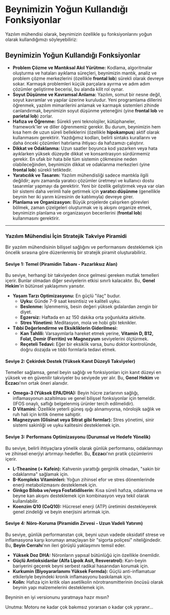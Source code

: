 # Beynimizin Yoğun Kullandığı Fonksiyonlar


Yazılım mühendisi olarak, beynimizin özellikle şu fonksiyonlarını yoğun olarak kullandığımızı söyleyebiliriz:

## Beynimizin Yoğun Kullandığı Fonksiyonlar

* **Problem Çözme ve Mantıksal Akıl Yürütme:** Kodlama, algoritmalar oluşturma ve hataları ayıklama süreçleri, beynimizin mantık, analiz ve problem çözme merkezlerini (özellikle **frontal lob**) sürekli olarak devreye sokar. Karmaşık problemleri küçük parçalara ayırma ve adım adım çözümler geliştirme becerisi, bu alanda kilit rol oynar.
* **Soyut Düşünme ve Kavramsal Anlama:** Yazılım, somut bir nesne değil, soyut kavramlar ve yapılar üzerine kuruludur. Yeni programlama dillerini öğrenmek, yazılım mimarilerini anlamak ve karmaşık sistemleri zihinde canlandırmak, beynimizin soyut düşünme yeteneğini (yine **frontal lob** ve **parietal lob**) zorlar.
* **Hafıza ve Öğrenme:** Sürekli yeni teknolojiler, kütüphaneler, framework'ler ve diller öğrenmemiz gerekir. Bu durum, beynimizin hem kısa hem de uzun süreli belleklerini (özellikle **hipokampus**) aktif olarak kullanmasını gerektirir. Yazdığımız kodları, belirli sintaks kurallarını ve daha önceki çözümleri hatırlama ihtiyacı da hafızamızı çalıştırır.
* **Dikkat ve Odaklanma:** Uzun saatler boyunca kod yazarken veya hata ayıklarken yüksek düzeyde dikkat ve konsantrasyon sürdürmemiz gerekir. En ufak bir hata bile tüm sistemin çökmesine neden olabileceğinden, beynimizin dikkat ve odaklanma merkezleri (yine **frontal lob**) sürekli tetiktedir.
* **Yaratıcılık ve Tasarım:** Yazılım mühendisliği sadece mantıkla ilgili değildir; aynı zamanda yaratıcı çözümler üretmeyi ve kullanıcı dostu tasarımlar yapmayı da gerektirir. Yeni bir özellik geliştirmek veya var olan bir sistemi daha verimli hale getirmek için **yaratıcı düşünme** (genellikle beynin her iki yarım küresinin de katılımıyla) devreye girer.
* **Planlama ve Organizasyon:** Büyük projelerde çalışırken görevleri bölmek, zaman çizelgeleri oluşturmak ve iş akışını organize etmek, beynimizin planlama ve organizasyon becerilerini (**frontal lob**) kullanmasını gerektirir.



---




### Yazılım Mühendisi İçin Stratejik Takviye Piramidi

Bir yazılım mühendisinin bilişsel sağlığını ve performansını desteklemek için öncelik sırasına göre düzenlenmiş bir stratejik piramit oluşturabiliriz.

#### Seviye 1: Temel (Piramidin Tabanı - Pazarlıksız Alan)

Bu seviye, herhangi bir takviyeden önce gelmesi gereken mutlak temelleri içerir. Bunlar olmadan diğer seviyelerin etkisi sınırlı kalacaktır. Bu, **Genel Hekim**'in bütünsel yaklaşımını yansıtır.

*   **Yaşam Tarzı Optimizasyonu:** En güçlü "ilaç" budur.
    *   **Uyku:** Günde 7-9 saat kesintisiz ve kaliteli uyku.
    *   **Beslenme:** İşlenmemiş, besin değeri yüksek gıdalardan zengin bir diyet.
    *   **Egzersiz:** Haftada en az 150 dakika orta yoğunlukta aktivite.
    *   **Stres Yönetimi:** Meditasyon, mola ve hobi gibi teknikler.
*   **Tıbbi Değerlendirme ve Eksikliklerin Giderilmesi:**
    *   **Kan Tahlili:** Varsayımlarla hareket etmek yerine, **Vitamin D, B12, Folat, Demir (Ferritin) ve Magnezyum** seviyelerini ölçtürmek.
    *   **Reçeteli Tedavi:** Eğer bir eksiklik varsa, bunu doktor kontrolünde, doğru dozajda ve tıbbi formlarla tedavi etmek.

#### Seviye 2: Çekirdek Destek (Yüksek Kanıt Düzeyli Takviyeler)

Temeller sağlamsa, genel beyin sağlığı ve fonksiyonları için kanıt düzeyi en yüksek ve en güvenilir takviyeler bu seviyede yer alır. Bu, **Genel Hekim** ve **Eczacı**'nın ortak öneri alanıdır.

*   **Omega-3 (Yüksek EPA/DHA):** Beyin hücre zarlarının sağlığı, inflamasyonun azaltılması ve genel bilişsel fonksiyonlar için temeldir. (IFOS onaylı, saflığı belgelenmiş ürünler tercih edilmelidir).
*   **D Vitamini:** Özellikle yeterli güneş ışığı alınamıyorsa, nörolojik sağlık ve ruh hali için kritik öneme sahiptir.
*   **Magnezyum (Glisinat veya Sitrat gibi formlar):** Stres yönetimi, sinir sistemi sakinliği ve uyku kalitesini desteklemek için.

#### Seviye 3: Performans Optimizasyonu (Durumsal ve Hedefe Yönelik)

Bu seviye, belirli ihtiyaçlara yönelik olarak günlük performansı, odaklanmayı ve zihinsel enerjiyi artırmayı hedefler. Bu, **Eczacı**'nın pratik çözümlerini içerir.

*   **L-Theanine (+ Kafein):** Kahvenin yarattığı gerginlik olmadan, "sakin bir odaklanma" sağlamak için.
*   **B-Kompleks Vitaminleri:** Yoğun zihinsel efor ve stres dönemlerinde enerji metabolizmasını desteklemek için.
*   **Ginkgo Biloba ve/veya Fosfatidilserin:** Kısa süreli hafıza, odaklanma ve beyne kan akışını desteklemek için kombinasyon veya tekil olarak kullanılabilir.
*   **Koenzim Q10 (CoQ10):** Hücresel enerji (ATP) üretimini destekleyerek genel zindeliği ve beyin enerjisini artırmak için.

#### Seviye 4: Nöro-Koruma (Piramidin Zirvesi - Uzun Vadeli Yatırım)

Bu seviye, günlük performanstan çok, beyni uzun vadede oksidatif strese ve inflamasyona karşı korumayı amaçlayan bir "sigorta poliçesi" niteliğindedir. Bu, **Beyin Cerrahı**'nın ileri görüşlü yaklaşımını temsil eder.

*   **Yüksek Doz DHA:** Nöronların yapısal bütünlüğü için özellikle önemlidir.
*   **Güçlü Antioksidanlar (Alfa Lipoik Asit, Resveratrol):** Kan-beyin bariyerini geçerek beyni serbest radikal hasarından korumak için.
*   **Kurkumin (Biyoyararlanımı Yüksek Formda):** Güçlü anti-inflamatuar etkileriyle beyindeki kronik inflamasyonu baskılamak için.
*   **Kolin:** Hafıza için kritik olan asetilkolin nörotransmitterinin öncüsü olarak beynin yapı malzemelerini desteklemek için.


Beyninin en iyi versionunu yaratmaya hazır mısın?

Unutma: Motoru ne kadar çok bakımsız yorarsan o kadar çok yıpranır...
